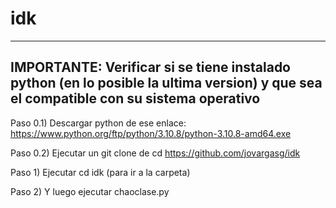 # idk

_____________________________________________________________________________________________________________________________________
IMPORTANTE: Verificar si se tiene instalado python (en lo posible la ultima version) y que sea el compatible con su sistema operativo
-------------------------------------------------------------------------------------------------------------------------------------
Paso 0.1) Descargar python de ese enlace: https://www.python.org/ftp/python/3.10.8/python-3.10.8-amd64.exe  

Paso 0.2) Ejecutar un git clone de cd https://github.com/jovargasg/idk

Paso 1) Ejecutar cd idk (para ir a la carpeta)

Paso 2) Y luego ejecutar chaoclase.py
